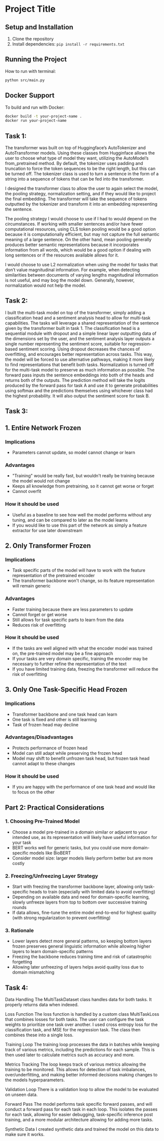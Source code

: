 # Project Title

## Setup and Installation
1. Clone the repository
2. Install dependencies: `pip install -r requirements.txt`

## Running the Project
How to run with terminal:
```bash
python src/main.py
```

## Docker Support
To build and run with Docker:
```bash
docker build -t your-project-name .
docker run your-project-name
```

## Task 1: 
The transformer was built on top of Huggingface’s AutoTokenizer and AutoTransformer models. Using these classes from Hugginface allows the user to choose what type of model they want, utilizing the AutoModel’s from_pretrained method. By default, the tokenizer uses padding and truncation to force the token sequences to be the right length, but this can be turned off. The tokenizer class is used to turn a sentence in the form of a string into a sequence of tokens that can be fed into the transformer. 

I designed the transformer class to allow the user to again select the model, the pooling strategy, normalization setting, and if they would like to project the final embedding. The transformer will take the sequence of tokens outputted by the tokenizer and transform it into an embedding representing the sentence. 

The pooling strategy I would choose to use if I had to would depend on the circumstances. If working with smaller sentences and/or have fewer computational resources, using CLS token pooling would be a good option because it is computationally efficient, but may not capture the full semantic meaning of a large sentence. On the other hand, mean pooling generally produces better semantic representations because it incorporates information from all words, which would be a good option if dealing with long sentences or if the resources available allows for it. 

I would choose to use L2 normalization when using the model for tasks that don’t value magnitudinal information. For example, when detecting similarities between documents of varying lengths magnitudinal information is not useful, and may bog the model down. Generally, however, normalization would not help the model. 

## Task 2: 
I built the multi-task model on top of the transformer, simply adding a classification head and a sentiment analysis head to allow for multi-task capabilities. The tasks will leverage a shared representation of the sentence given by the transformer built in task 1. The classification head is a sequential module with dropout and a simple linear layer outputting data of the dimensions set by the user, and the sentiment analysis layer outputs a single number representing the sentiment score, suitable for regression-based sentiment scoring. Using dropout decreases the chances of overfitting, and encourages better representation across tasks. This way, the model will be forced to use alternative pathways, making it more likely to find representations that benefit both tasks. Normalization is turned off for the multi-task model to preserve as much information as possible. The forward pass inputs the sentence embeddings into both of the heads and returns both of the outputs. The prediction method will take the logits produced by the forward pass for task A and use it to generate probabilities using softmax and the predictions themselves using whichever class had the highest probability. It will also output the sentiment score for task B. 

## Task 3:
## 1. Entire Network Frozen

### Implications
- Parameters cannot update, so model cannot change or learn

### Advantages
- "Training" would be really fast, but wouldn't really be training because the model would not change
- Keeps all knowledge from pretraining, so it cannot get worse or forget
- Cannot overfit

### How it should be used
- Useful as a baseline to see how well the model performs without any tuning, and can be compared to later as the model learns
- If you would like to use this part of the network as simply a feature extractor for use later downstream

## 2. Only Transformer Frozen

### Implications
- Task specific parts of the model will have to work with the feature representation of the pretrained encoder
- The transformer backbone won't change, so its feature representation will remain generic

### Advantages
- Faster training because there are less parameters to update
- Cannot forget or get worse
- Still allows for task specific parts to learn from the data
- Reduces risk of overfitting

### How it should be used
- If the tasks are well aligned with what the encoder model was trained on, the pre-trained model may be a fine approach
- If your tasks are very domain specific, training the encoder may be necessary to further refine the representation of the text
- If you have limited training data, freezing the transformer will reduce the risk of overfitting

## 3. Only One Task-Specific Head Frozen

### Implications
- Transformer backbone and one task head can learn
- One task is fixed and other is still learning
- Task of frozen head may decline

### Advantages/Disadvantages
- Protects performance of frozen head
- Model can still adapt while preserving the frozen head
- Model may shift to benefit unfrozen task head, but frozen task head cannot adapt to these changes

### How it should be used
- If you are happy with the performance of one task head and would like to focus on the other

## Part 2: Practical Considerations

### 1. Choosing Pre-Trained Model
- Choose a model pre-trained in a domain similar or adjacent to your intended use, as its representation will likely have useful information for your task
- BERT works well for generic tasks, but you could use more domain-specific models like BioBERT
- Consider model size: larger models likely perform better but are more costly

### 2. Freezing/Unfreezing Layer Strategy
- Start with freezing the transformer backbone layer, allowing only task-specific heads to train (especially with limited data to avoid overfitting)
- Depending on available data and need for domain-specific learning, slowly unfreeze layers from top to bottom over successive training rounds
- If data allows, fine-tune the entire model end-to-end for highest quality (with strong regularization to prevent overfitting)

### 3. Rationale
- Lower layers detect more general patterns, so keeping bottom layers frozen preserves general linguistic information while allowing higher layers to learn domain-specific patterns
- Freezing the backbone reduces training time and risk of catastrophic forgetting
- Allowing later unfreezing of layers helps avoid quality loss due to domain mismatching


## Task 4: 
Data Handling
The MultiTaskDataset class handles data for both tasks. It properly returns data when indexed.

Loss Function
The loss function is handled by a custom class MultiTaskLoss that combines losses for both tasks. The user can configure the task weights to prioritize one task over another. I used cross entropy loss for the classification task, and MSE for the regression task. The class then combines these into a single loss. 

Training Loop
The training loop processes the data in batches while keeping track of various metrics, including the predictions for each sample. This is then used later to calculate metrics such as accuracy and more. 

Metrics Tracking
The loop keeps track of various metrics allowing the training to be monitored. This allows for detection of task imbalances, over/underfitting, and making better informed decisions making changes to the models hyperparameters. 

Validation Loop
There is a validation loop to allow the model to be evaluated on unseen data. 

Forward Pass
The model performs task specific forward passes, and will conduct a forward pass for each task in each loop. This isolates the passes for each task, allowing for easier debugging, task-specific inference post training, and a more modular architecture allowing for adding more tasks. 

Synthetic Data 
I created synthetic data and trained the model on this data to make sure it works. 
